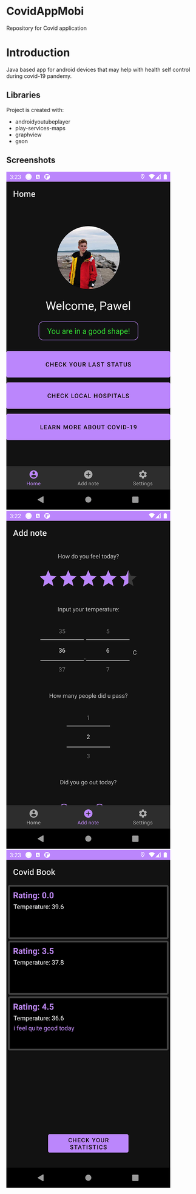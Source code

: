 # CovidAppMobi
Repository for Covid application

# Introduction
Java based app for android devices that may help with health self control during covid-19 pandemy.

## Libraries
Project is created with:
* androidyoutubeplayer
* play-services-maps
* graphview
* gson

## Screenshots
![homescreen](./Screenshots/1.png)
![homescreen](./Screenshots/2.png)
![homescreen](./Screenshots/3.png)
